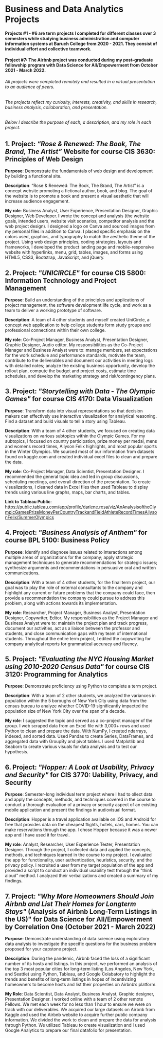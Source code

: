 # Business and Data Analytics Projects

#### Projects #1 - #6 are term projects I completed for different classes over 3 semesters while studying business administration and computer information systems at Baruch College from 2020 - 2021. They consist of individual effort and collective teamwork.

#### Project #7: The Airbnb project was conducted during my post-graduate fellowship program with Data Science for All/Empowerment from October 2021 - March 2022.

###### All projects were completed remotely and resulted in a virtual presentation to an audience of peers.

###### The projects reflect my curiosity, interests, creativity, and skills in research, business analysis, collaboration, and presentation.

###### Below I describe the purpose of each, a description, and my role in each project.


## 1. Project: *“Rose & Renewed: The Book, The Brand, The Artist”* Website for course CIS 3630:  Principles of Web Design

**Purpose**:  Demonstrate the fundamentals of web design and development by building a functional site.

**Description**: “Rose & Renewed: The Book,  The Brand, The Artist” is a concept website promoting a fictional author, book, and blog. The goal of the website is to promote a book and present a visual aesthetic that will increase audience engagement.

**My role**:  Business Analyst, User Experience, Presentation Designer, Graphic Designer, Web Developer. 
I wrote the concept and analysis (the website goals, intended users, website visit scenarios, competitor analysis and the web project design).
I designed a logo on Canva and sourced images from my personal files in addition to Canva. I placed specific emphasis on the colors used, graphics, and typography to match the aesthetic theme of the project. Using web design principles, coding strategies, layouts and frameworks, I developed the product landing page and mobile-responsive website with hyperlinks, menu, grid, tables, images, and forms using HTML5, CSS3, Bootstrap, JavaScript, and jQuery.  

## 2.  Project: *"UNICIRCLE"* for course CIS 5800:  Information Technology and Project Management

**Purpose**:  Build an understanding of the principles and applications of project management, the software development life cycle, and work as a team to deliver a working prototype of software.

**Description**:  A team of 4 other students and myself created UniCircle, a concept web application to help college students form study groups and professional connections within their own college. 

**My role**:  Co-Project Manager, Business Analyst, Presentation Designer, Graphic Designer, Audio editor. My responsibilities as the Co-Project Manager and Business Analyst were to: manage members, set expectations for the work schedule and performance standards, motivate the team, contribute to the deliverables and document our activities in meeting logs with detailed notes; analyze the existing business opportunity, develop the rollout plan, compute the budget and project costs, estimate time schedules, and develop the marketing strategy and risk/contingency plans.

## 3.  Project: *"Storytelling with Data - The Olympic Games"* for course CIS 4170:  Data Visualization                       

**Purpose**:  Transform data into visual representations so that decision makers can effectively use interactive visualization for analytical reasoning. Find a dataset and build visuals to tell a story using Tableau. 

**Description**:  With a team of 4 other students, we focused on creating data visualizations on various subtopics within the Olympic Games. For my subtopics, I focused on country participation, prize money per medal, mens and womens record times, Allyson Felix highlights, and most popular sports in the Winter Olympics. We sourced most of our information from datasets found on kaggle.com and created individual excel files to clean and prepare the data.

**My role**:  Co-Project Manager, Data Scientist, Presentation Designer. I recommended the general topic idea and led in group discussions, scheduling meetings, and overall direction of the presentation. To create visualizations, I cleaned data in Excel files then used Tableau to display trends using various line graphs, maps, bar charts, and tables.

**Link to Tableau Public**: https://public.tableau.com/app/profile/darlene.rosa/viz/AnAnalysisoftheOlympicGamesPrizeMoneyPerCountryTrackandFieldAthleteRecordTimesAllysonFelix/SummerOlympics

## 4.  Project: *"Business Analysis of Anthem"* for course BPL 5100:  Business Policy

**Purpose**: Identify and diagnose issues related to interactions among multiple areas of organizations for the company; apply strategic management techniques to generate recommendations for strategic issues; synthesize arguments and recommendations in persuasive oral and written communications.

**Description**:  With a team of 4 other students, for the final term project, our goal was to play the role of external consultants to the company and highlight any current or future problems that the company could face, then provide a recommendation the company could pursue to address this problem, along with actions towards its implementation.

**My role**: Researcher, Project Manager, Business Analyst, Presentation Designer, Copywriter, Editor. My responsibilities as the Project Manager and Business Analyst were to: maintain the project plan and track progress, document our activities, act as a liaison between the professor and students, and close communication gaps with my team of international students. Throughout the entire term project, I edited the copywriting for company analytical reports for grammatical accuracy and fluency.

## 5. Project: *"Evaluating the NYC Housing Market using 2010-2020 Census Data"* for course CIS 3120:  Programming for Analytics            

**Purpose**:  Demonstrate proficiency using Python to complete a term project.

**Description**:  With a team of 2 other students, we analyzed the variances in population within the 5 boroughs of New York City using data from the census bureau to analyze whether COVID-19 significantly impacted the population size of New York City over the span of a decade.

**My role**:  I suggested the topic and served as a co-project manager of the group. I web scraped data from an Excel file with 3,000+ rows and used Python to clean and prepare the data. With NumPy, I created ndarrays, indexed, and sorted data. Used Pandas to create Series, DataFrames, and aggregated data with GroupBy and pivot tables. I used Matplotlib and Seaborn to create various visuals for data analysis and to test our hypothesis. 

## 6. Project: *"Hopper: A Look at Usability, Privacy and Security"* for CIS 3770: Uability, Privacy, and Security
**Purpose**: Semester-long individual term project where I had to ollect data and apply the concepts, methods, and techniques covered in the course to conduct a thorough evaluation of a privacy or security aspect of an existing mobile application and present the findings in audiovisual format. 

**Description**: Hopper is a travel application available on iOS and Android for free that provides data on the cheapest flights, hotels, cars, homes. You can make reservations through the app. I chose Hopper because it was a newer app and I have used it for travel.

**My role**: Analyst, Researcher, User Experience Tester, Presentation Designer. Through the project, I collected data and applied the concepts, methods, and techniques learned in the course to my project. I evaluated the app for functionality, user authentication, heuristics, security, and the privacy policy. I recruited a user from my target population of the app and provided a script to conduct an individual usability test through the "think aloud" method. I analyzed their verbalizations and created a summary of my findings.


## 7. Project: *"Why More Homeowners Should Join Airbnb and List Their Homes for Longterm Stays"* (Analysis of Airbnb Long-Term Listings in the US)" for Data Science for All/Empowerment by Correlation One (October 2021 - March 2022)

**Purpose**:  Demonstrate understanding of data science using exploratory data analysis to investigate the specific questions for the business problem proposed for your capstone project.

**Description**:  During the pandemic, Airbnb faced the loss of a significant number of its hosts and listings.  In this project, we performed an analysis of the top 3 most popular cities for long-term listing (Los Angeles, New York, and Seattle) using Python, Tableau, and Google Colabatory to highlight the trends and benefits of long-term listings in hopes of incentivizing homeowners to become hosts and list their properties on Airbnb’s platform.

**My Role**:  Data Scientist, Data Analyst, Business Analyst, Graphic designer, Presentation Designer. I worked online with a team of 2 other remote Fellows. We met each week for no less than 1 hour to  ensure we were on track with our deliverables. We acquired our large datasets on Airbnb from Kaggle and used the Airbnb website to acquire further public company information. We divided the work to clean and prepare the data for analysis through Python. We utilized Tableau to create visualization and I used Google Analytics to prepare our final datafolio for presentation.
